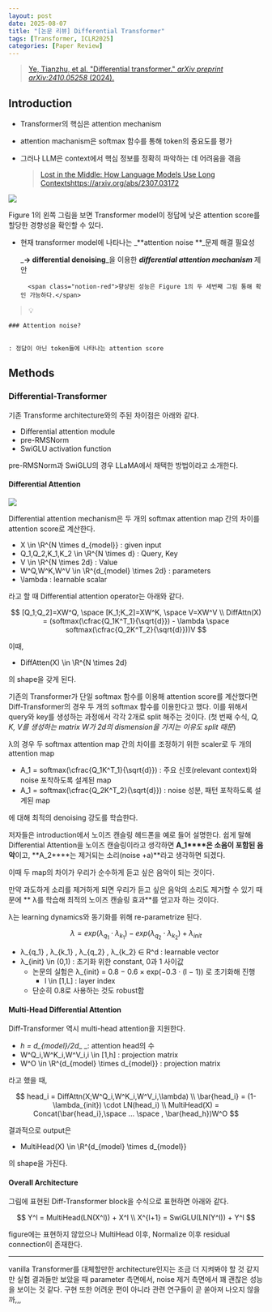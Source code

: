 ```yaml
---
layout: post
date: 2025-08-07
title: "[논문 리뷰] Differential Transformer"
tags: [Transformer, ICLR2025]
categories: [Paper Review]
---
```


> [Ye, Tianzhu, et al. "Differential transformer." ](https://arxiv.org/abs/2410.05258)[_arXiv preprint arXiv:2410.05258_](https://arxiv.org/abs/2410.05258)[ (2024).](https://arxiv.org/abs/2410.05258)



## Introduction

- Transformer의 핵심은 attention mechanism
- attention machanism은 softmax 함수를 통해 token의 중요도를 평가
- 그러나 LLM은 context에서 핵심 정보를 정확히 파악하는 데 어려움을 겪음

	> [Lost in the Middle: How Language Models Use Long Contextshttps://arxiv.org/abs/2307.03172](https://arxiv.org/abs/2307.03172)


![](https://prod-files-secure.s3.us-west-2.amazonaws.com/542b861c-36a8-4051-84e5-8804b6728dba/9083ea56-691a-4752-ae26-47f403431ac8/image.png?X-Amz-Algorithm=AWS4-HMAC-SHA256&X-Amz-Content-Sha256=UNSIGNED-PAYLOAD&X-Amz-Credential=ASIAZI2LB466UZLGXMRI%2F20251007%2Fus-west-2%2Fs3%2Faws4_request&X-Amz-Date=20251007T230058Z&X-Amz-Expires=3600&X-Amz-Security-Token=IQoJb3JpZ2luX2VjEBcaCXVzLXdlc3QtMiJIMEYCIQDZH7FF%2BylKgvmlaKqis%2FjYWixhAsPTkMdXG33kmteo8AIhAOlXseFSbROrryaLGW5dUdyrQQD8IY6XLlWvyiaZLpANKogECLD%2F%2F%2F%2F%2F%2F%2F%2F%2F%2FwEQABoMNjM3NDIzMTgzODA1IgwGIumeZfMD4hCTnW0q3AOhZZtrKEUHnlaOxcGRkamJOBv%2B21ze6A5AR2eqMh2eA1dYSprGmc%2FsqwlCzyZARlm8XYJctLiZwuDtY6%2FgYH7sJ2Zk7t6e5NP6oFhYTMw86kRyEpwC5pfa9ILkruK1LpKJPWu32XFV4giDPZVAZIkwOOjaYTRmfvNET0BQFz1hGfhU0GUK6Fgm%2FGNkFxb6LRPvkkGsfQkupX8gfodprDNNSsO8XI4VLIrOOTOmDKErVkOCqpuIz%2BHyjIRm7H3H6EcCHy0wczVcioQdsWp3M2thYpnP7C5nY0B5BZY2jgfLs%2B7hjgNcwvfzSDqSMgusg%2BkQ6ef6%2FoBcqvaJzuDMAZvx0vpTe9mpF8JD0YaK4aoy2nhiqcAhJy3LcxYfD182YoAcxmoY05awhHhml%2BlP8wG48rxCTQ9WlgSKXVZmQ0mqbcnGiGCP0p3q9cb%2B0jFNacGjMyJKNlRjF1ShtrVgBaNaMIxHyV4Q%2FwlBlltWyTl%2BXsue0soRAe%2BrnAnwdigueurrw8t00Fzf8iX0cdbEOTR1V6b6juUHxuF4gdWdhTu43ZsumwaDaaZ2z%2BpEx1kdqtbcGy0%2FefGjj44BDR9yL%2Fi6RjIO0ca5wXzgZ0a9k8og0ENMNOB6gHiKFpi8cDDYr5bHBjqkARwvcYmT6c8E3J6%2B7B2IASE3SRBNr2qABh0GwE3Ru3AJQcijxrTAZt2x7TNwbbrSLr1U5yc%2FT4nh0uMUIYrxsJwcuoRTqnFYL7jI%2BnBWq9%2BgSlnvSuTiCRfKIPhntKW2mke0AfBprS3LUNbIoZBZcJEg1llgsBf1CPQEFCGYgTnm9xrm07pFe4BHs2cUxkbyZAu5mtW66VhYjZlM6mDnLlmbr%2Bbj&X-Amz-Signature=845868b133d0a1653e0128245a5bb43d09e0f99022f34dd5dd49bebf590d793b&X-Amz-SignedHeaders=host&x-amz-checksum-mode=ENABLED&x-id=GetObject)


Figure 1의 왼쪽 그림을 보면 Transformer model이 정답에 낮은 attention score를 할당한 경향성을 확인할 수 있다.

- 현재 transformer model에 나타나는 _**attention noise **_문제 해결 필요성

	_**→ differential denoising**_을 이용한 _**differential attention mechanism**_ 제안


		<span class="notion-red">향상된 성능은 Figure 1의 두 세번째 그림 통해 확인 가능하다.</span>


> 💡 


	### Attention noise?


	: 정답이 아닌 token들에 나타나는 attention score



## Methods



### Differential-Transformer


기존 Transforme architecture와의 주된 차이점은 아래와 같다.

- Differential attention module
- pre-RMSNorm
- SwiGLU activation function

pre-RMSNorm과 SwiGLU의 경우 LLaMA에서 채택한 방법이라고 소개한다.



#### Differential Attention


![](https://prod-files-secure.s3.us-west-2.amazonaws.com/542b861c-36a8-4051-84e5-8804b6728dba/116d70b2-1963-4810-9167-f4c7d8a06e8f/image.png?X-Amz-Algorithm=AWS4-HMAC-SHA256&X-Amz-Content-Sha256=UNSIGNED-PAYLOAD&X-Amz-Credential=ASIAZI2LB466UZLGXMRI%2F20251007%2Fus-west-2%2Fs3%2Faws4_request&X-Amz-Date=20251007T230058Z&X-Amz-Expires=3600&X-Amz-Security-Token=IQoJb3JpZ2luX2VjEBcaCXVzLXdlc3QtMiJIMEYCIQDZH7FF%2BylKgvmlaKqis%2FjYWixhAsPTkMdXG33kmteo8AIhAOlXseFSbROrryaLGW5dUdyrQQD8IY6XLlWvyiaZLpANKogECLD%2F%2F%2F%2F%2F%2F%2F%2F%2F%2FwEQABoMNjM3NDIzMTgzODA1IgwGIumeZfMD4hCTnW0q3AOhZZtrKEUHnlaOxcGRkamJOBv%2B21ze6A5AR2eqMh2eA1dYSprGmc%2FsqwlCzyZARlm8XYJctLiZwuDtY6%2FgYH7sJ2Zk7t6e5NP6oFhYTMw86kRyEpwC5pfa9ILkruK1LpKJPWu32XFV4giDPZVAZIkwOOjaYTRmfvNET0BQFz1hGfhU0GUK6Fgm%2FGNkFxb6LRPvkkGsfQkupX8gfodprDNNSsO8XI4VLIrOOTOmDKErVkOCqpuIz%2BHyjIRm7H3H6EcCHy0wczVcioQdsWp3M2thYpnP7C5nY0B5BZY2jgfLs%2B7hjgNcwvfzSDqSMgusg%2BkQ6ef6%2FoBcqvaJzuDMAZvx0vpTe9mpF8JD0YaK4aoy2nhiqcAhJy3LcxYfD182YoAcxmoY05awhHhml%2BlP8wG48rxCTQ9WlgSKXVZmQ0mqbcnGiGCP0p3q9cb%2B0jFNacGjMyJKNlRjF1ShtrVgBaNaMIxHyV4Q%2FwlBlltWyTl%2BXsue0soRAe%2BrnAnwdigueurrw8t00Fzf8iX0cdbEOTR1V6b6juUHxuF4gdWdhTu43ZsumwaDaaZ2z%2BpEx1kdqtbcGy0%2FefGjj44BDR9yL%2Fi6RjIO0ca5wXzgZ0a9k8og0ENMNOB6gHiKFpi8cDDYr5bHBjqkARwvcYmT6c8E3J6%2B7B2IASE3SRBNr2qABh0GwE3Ru3AJQcijxrTAZt2x7TNwbbrSLr1U5yc%2FT4nh0uMUIYrxsJwcuoRTqnFYL7jI%2BnBWq9%2BgSlnvSuTiCRfKIPhntKW2mke0AfBprS3LUNbIoZBZcJEg1llgsBf1CPQEFCGYgTnm9xrm07pFe4BHs2cUxkbyZAu5mtW66VhYjZlM6mDnLlmbr%2Bbj&X-Amz-Signature=827cb8c5942e449c47d3b2664645c1218b17061ff3f9a8785e3c6c9fd877269e&X-Amz-SignedHeaders=host&x-amz-checksum-mode=ENABLED&x-id=GetObject)


Differential attention mechanism은 두 개의 softmax attention map 간의 차이를 attention score로 계산한다.

- X \in \R^{N \times d\_{model}} : given input
- Q\_1,Q\_2,K\_1,K\_2 \in \R^{N \times d} : Query, Key
- V \in \R^{N \times 2d} : Value
- W^Q,W^K,W^V \in \R^{d\_{model} \times 2d} : parameters
- \lambda : learnable scalar

라고 할 때 Differential attention operator는 아래와 같다.


$$
[Q_1;Q_2]=XW^Q, \space [K_1;K_2]=XW^K, \space V=XW^V \\
DiffAttn(X) = (softmax(\cfrac{Q_1K^T_1}{\sqrt{d}}) - \lambda \space softmax(\cfrac{Q_2K^T_2}{\sqrt{d}}))V
$$


이때,

- DiffAtten(X) \in \R^{N \times 2d}

의 shape을 갖게 된다.


기존의 Transformer가 단일 softmax 함수를 이용해 attention score를 계산했다면 Diff-Transformer의 경우 두 개의 softmax 함수를 이용한다고 했다. 이를 위해서 query와 key를 생성하는 과정에서 각각 2개로 split 해주는 것이다. <span class="notion-red">(첫 번째 수식, </span><span class="notion-red">_Q, K, V를 생성하는 matrix W가 2d의 dismension을 가지는 이유도 split 때문_</span><span class="notion-red">)</span>


 λ의 경우 두 softmax attention map 간의 차이를 조정하기 위한 scaler로 두 개의 attention map

- A\_1 = softmax(\cfrac{Q\_1K^T\_1}{\sqrt{d}}) : 주요 신호(relevant context)와 noise 포착하도록 설계된 map
- A\_1 = softmax(\cfrac{Q\_2K^T\_2}{\sqrt{d}}) : noise 성분, 패턴 포착하도록 설계된 map 

에 대해 최적의 denoising 강도를 학습한다.


저자들은 introduction에서 노이즈 캔슬링 헤드폰을 예로 들어 설명한다. 쉽게 말해 Differential Attention을 노이즈 캔슬링이라고 생각하면 **A\_1****은 소음이 포함된 음악**이고, **A\_2****는 제거되는 소리(noise +a)**라고 생각하면 되겠다. 


이때 두 map의 차이가 우리가 순수하게 듣고 싶은 음악이 되는 것이다. 


만약 과도하게 소리를 제거하게 되면 우리가 듣고 싶은 음악의 소리도 제거할 수 있기 때문에 ** λ를 학습해 최적의 노이즈 캔슬링 효과**를 얻고자 하는 것이다.


λ는 learning dynamics와 동기화를 위해 re-parametrize 된다.


$$
\lambda = exp(\lambda_{q_1} \cdot \lambda_{k_1}) - exp(\lambda_{q_2} \cdot \lambda_{k_2}) + \lambda_{init}
$$

- λ\_{q\_1} , λ\_{k\_1} , λ\_{q\_2} , λ\_{k\_2} ∈ R^d : learnable vector
- λ\_{init} \in (0,1) : 초기화 위한 constant, 0과 1 사이값
	- 논문의 실험은 λ\_{init} = 0.8 − 0.6 × exp(−0.3 · (l − 1)) 로 초기화해 진행
		- l \in [1,L] : layer index
	- 단순히 0.8로 사용하는 것도 robust함


#### **Multi-Head Differential Attention**


Diff-Transformer 역시 multi-head attention을 지원한다.

- _h = d\_{model}/2d__ _: attention head의 수
- W^Q\_i,W^K\_i,W^V\_i,i \in [1,h] : projection matrix
- W^O \in \R^{d\_{model} \times d\_{model}} : projection matrix

라고 했을 때,


$$
head_i = DiffAttn(X;W^Q_i,W^K_i,W^V_i,\lambda) \\
\bar{head_i} = (1-\lambda_{init}) \cdot LN(head_i) \\
MultiHead(X) = Concat(\bar{head_i},\space ... \space , \bar{head_h})W^O
$$


결과적으로 output은

- MultiHead(X) \in \R^{d\_{model} \times d\_{model}}

의 shape을 가진다.



#### Overall Architecture


그림에 표현된 Diff-Transformer block을 수식으로 표현하면 아래와 같다.


$$
Y^l = MultiHead(LN(X^l)) + X^l \\
X^{l+1} = SwiGLU(LN(Y^l)) + Y^l
$$


figure에는 표현하지 않았으나 MultiHead 이후, Normalize 이후 residual connection이 존재한다.


---


vanilla Transformer를 대체할만한 architecture인지는 조금 더 지켜봐야 할 것 같지만 실험 결과들만 보았을 때 parameter 측면에서, noise 제거 측면에서 꽤 괜찮은 성능을 보이는 것 같다. 구현 또한 어려운 편이 아니라 관련 연구들이 곧 쏟아져 나오지 않을까,,,

